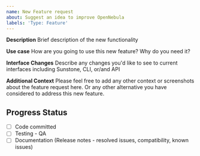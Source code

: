 ```yaml
---
name: New Feature request
about: Suggest an idea to improve OpenNebula
labels: 'Type: Feature'
---
```


**Description**
Brief description of the new functionality

**Use case**
How are you going to use this new feature? Why do you need it?

**Interface Changes**
Describe any changes you'd like to see to current interfaces including Sunstone, CLI, or/and API

**Additional Context**
Please feel free to add any other context or screenshots about the feature request here. Or any other alternative you have considered to address this new feature.

<!--////////////////////////////////////////////-->
<!-- THIS SECTION IS FOR THE DEVELOPMENT TEAM   -->
<!-- BOTH FOR BUGS AND ENHANCEMENT REQUESTS     -->
<!-- PROGRESS WILL BE REFLECTED HERE            -->
<!--////////////////////////////////////////////-->

## Progress Status
- [ ] Code committed
- [ ] Testing - QA
- [ ] Documentation (Release notes - resolved issues, compatibility, known issues)
